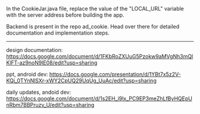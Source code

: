 In the CookieJar.java file, replace the value of the "LOCAL_URL" variable with the server address before building the app.

Backend is present in the repo ad_cookie. Head over there for detailed documentation and implementation steps.


---------------

design documentation:
https://docs.google.com/document/d/1FKbRoZXUuG5Pzokw9aMVgNh3mQlKlFT-az9noN9lE08/edit?usp=sharing


ppt, android dev:
https://docs.google.com/presentation/d/1YBt7x5z2V-KQj_0TYnNlSXr-xWY2CpUQ29UqUg_UuAc/edit?usp=sharing

daily updates, andoid dev:
https://docs.google.com/document/d/1s2EH_i9lx_PC9EP3meZhLfByHQEpUnRbm7BBPruzv_U/edit?usp=sharing




